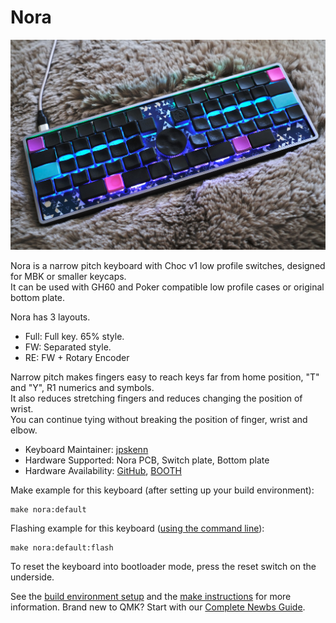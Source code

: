 # Nora

![Nora](https://raw.githubusercontent.com/jpskenn/Nora/main/assets/Readme/_DSF1571.jpeg)

Nora is a narrow pitch keyboard with Choc v1 low profile switches, designed for MBK or smaller keycaps.  
It can be used with GH60 and Poker compatible low profile cases or original bottom plate.

Nora has 3 layouts.

- Full: Full key. 65% style.
- FW: Separated style.
- RE: FW + Rotary Encoder

Narrow pitch makes fingers easy to reach keys far from home position, "T" and "Y", R1 numerics and symbols.  
It also reduces stretching fingers and reduces changing the position of wrist.  
You can continue tying without breaking the position of finger, wrist and elbow.

* Keyboard Maintainer: [jpskenn](https://github.com/jpskenn)
* Hardware Supported: Nora PCB, Switch plate, Bottom plate
* Hardware Availability: [GitHub](https://github.com/jpskenn/Nora), [BOOTH](https://jpskenn.booth.pm/)

Make example for this keyboard (after setting up your build environment):

    make nora:default

Flashing example for this keyboard ([using the command line](https://docs.qmk.fm/#/newbs_flashing?id=flash-your-keyboard-from-the-command-line)):

    make nora:default:flash

To reset the keyboard into bootloader mode, press the reset switch on the underside.

See the [build environment setup](https://docs.qmk.fm/#/getting_started_build_tools) and the [make instructions](https://docs.qmk.fm/#/getting_started_make_guide) for more information. Brand new to QMK? Start with our [Complete Newbs Guide](https://docs.qmk.fm/#/newbs).

